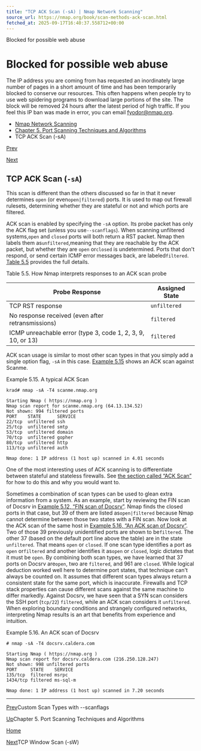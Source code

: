 ```yaml
---
title: "TCP ACK Scan (-sA) | Nmap Network Scanning"
source_url: https://nmap.org/book/scan-methods-ack-scan.html
fetched_at: 2025-09-17T16:40:37.558712+00:00
---
```


Blocked for possible web abuse

Blocked for possible web abuse
==========

The IP address you are coming from has requested an inordinately large number of pages in a short amount of time and has been temporarily blocked to conserve our resources. This often happens when people try to use web spidering programs to download large portions of the site. The block will be removed 24 hours after the latest period of high traffic. If you feel this IP ban was made in error, you can email fyodor@nmap.org.

* [Nmap Network Scanning](https://nmap.org/book/toc.html)
* [Chapter 5. Port Scanning Techniques and Algorithms](https://nmap.org/book/scan-methods.html)
* TCP ACK Scan (-sA)

[Prev](https://nmap.org/book/scan-methods-custom-scanflags.html)

[Next](https://nmap.org/book/scan-methods-window-scan.html)

TCP ACK Scan (`-sA`)
----------

[]()[]()

This scan is different than the others discussed so far in that
it never determines `open` (or even`open|filtered`) ports. It is used to map out
firewall rulesets, determining whether they are stateful or not and
which ports are filtered.

ACK scan is enabled by specifying the `-sA` option. Its
probe packet has only the ACK flag set (unless you use`--scanflags`). When scanning unfiltered systems,`open` and `closed` ports will both
return a RST packet. Nmap then labels them as`unfiltered`,[]()meaning that they are reachable by the
ACK packet, but whether they are `open` or`closed` is undetermined. Ports that don't respond,
or send certain ICMP error messages back, are labeled`filtered`. [Table 5.5](https://nmap.org/book/scan-methods-ack-scan.html#scan-methods-tbl-ack-scan-responses) provides the full
details.

Table 5.5. How Nmap interprets responses to an ACK scan probe

|                      Probe Response                       |Assigned State|
|-----------------------------------------------------------|--------------|
|                     TCP RST response                      | `unfiltered` |
|     No response received (even after retransmissions)     |  `filtered`  |
|ICMP unreachable error (type 3, code 1, 2, 3, 9, 10, or 13)|  `filtered`  |

ACK scan usage is similar to most other scan types in that you
simply add a single option flag, `-sA` in this case. [Example 5.15](https://nmap.org/book/scan-methods-ack-scan.html#scan-methods-ex-ack-scan) shows an ACK scan against
Scanme.

Example 5.15. A typical ACK Scan

[]()

```
krad# nmap -sA -T4 scanme.nmap.org

Starting Nmap ( https://nmap.org )
Nmap scan report for scanme.nmap.org (64.13.134.52)
Not shown: 994 filtered ports
PORT    STATE      SERVICE
22/tcp  unfiltered ssh
25/tcp  unfiltered smtp
53/tcp  unfiltered domain
70/tcp  unfiltered gopher
80/tcp  unfiltered http
113/tcp unfiltered auth

Nmap done: 1 IP address (1 host up) scanned in 4.01 seconds

```

One of the most interesting uses of ACK scanning is to
differentiate between stateful and stateless firewalls. See [the section called “ACK Scan”](https://nmap.org/book/determining-firewall-rules.html#defeating-firewalls-ids-ackscan) for how to do this
and why you would want to.

[]()

Sometimes a combination of scan types can be used to glean extra
information from a system. As an example, start by reviewing the FIN
scan of Docsrv in [Example 5.12, “FIN scan of Docsrv”](https://nmap.org/book/scan-methods-null-fin-xmas-scan.html#scan-methods-ex-sco-fin-scan). Nmap
finds the closed ports in that case, but 39 of them are listed as`open|filtered` because Nmap cannot determine between
those two states with a FIN scan. Now look at the ACK scan of the
same host in [Example 5.16, “An ACK scan of Docsrv”](https://nmap.org/book/scan-methods-ack-scan.html#scan-methods-ex-sco-ack-scan). Two of
those 39 previously unidentified ports are shown to be`filtered`. The other 37 (based on the default port
line above the table) are in the state `unfiltered`.
That means `open` or `closed`. If
one scan type identifies a port as `open` or`filtered` and another identifies it as`open` or `closed`, logic dictates
that it must be `open`. By combining both scan
types, we have learned that 37 ports on Docsrv are`open`, two are `filtered`, and 961
are `closed`. While logical deduction worked well
here to determine port states, that technique can't always be counted
on. It assumes that different scan types always return a consistent
state for the same port, which is inaccurate. Firewalls and TCP stack
properties can cause different scans against the same machine to
differ markedly. Against Docsrv, we have seen that a SYN scan
considers the SSH port (`tcp/22`) `filtered`, while an
ACK scan considers it `unfiltered`. When exploring
boundary conditions and strangely configured networks, interpreting
Nmap results is an art that benefits from experience and
intuition.

Example 5.16. An ACK scan of Docsrv

[]()

```
# nmap -sA -T4 docsrv.caldera.com

Starting Nmap ( https://nmap.org )
Nmap scan report for docsrv.caldera.com (216.250.128.247)
Not shown: 998 unfiltered ports
PORT     STATE    SERVICE
135/tcp  filtered msrpc
1434/tcp filtered ms-sql-m

Nmap done: 1 IP address (1 host up) scanned in 7.20 seconds

```

[]()

---

[Prev](https://nmap.org/book/scan-methods-custom-scanflags.html)Custom Scan Types with --scanflags

[Up](https://nmap.org/book/scan-methods.html)Chapter 5. Port Scanning Techniques and Algorithms

[Home](https://nmap.org/book/toc.html)

[Next](https://nmap.org/book/scan-methods-window-scan.html)TCP Window Scan (-sW)